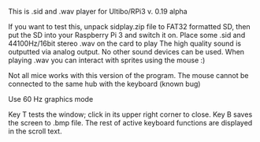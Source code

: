 This is .sid and .wav player for Ultibo/RPi3 v. 0.19 alpha

If you want to test this, unpack sidplay.zip file to FAT32 formatted SD, then put the SD into your Raspberry Pi 3 and switch it on.
Place some .sid and 44100Hz/16bit stereo .wav on the card to play
The high quality sound is outputted via analog output. No other sound devices can be used.
When playing .wav you can interact with sprites using the mouse :) 

Not all mice works with this version of the program. The mouse cannot be connected to the same hub with the keyboard (known bug)

Use 60 Hz graphics mode 

Key T tests the window; click in its upper right corner to close. 
Key B saves the screen to .bmp file.
The rest of active keyboard functions are displayed in the scroll text.
